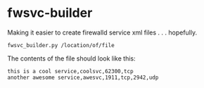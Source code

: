 # fwsvc-builder
Making it easier to create firewalld service xml files . . . hopefully.

```
fwsvc_builder.py /location/of/file
```

The contents of the file should look like this:
```
this is a cool service,coolsvc,62300,tcp
another awesome service,awesvc,1911,tcp,2942,udp
```
